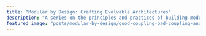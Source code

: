 ```yaml
---
title: "Modular by Design: Crafting Evolvable Architectures"
description: "A series on the principles and practices of building modular, maintainable, and adaptable software systems. We explore how to achieve true modularity by diving into core techniques like Information Hiding and analyzing real-world architectural styles."
featured_image: "posts/modular-by-design/good-coupling-bad-coupling-and-cohesion/good-coupling-bad-coupling-and-cohesion-1.jpg"
---
```

